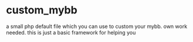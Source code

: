 # custom_mybb
a small php default file which you can use to custom your mybb. own work needed. this is just a basic framework for helping you

